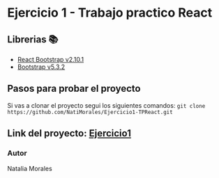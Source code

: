 # Ejercicio 1 - Trabajo practico React

## Librerias 📚

- [React Bootstrap v2.10.1](https://react-bootstrap.github.io/)
- [Bootstrap v5.3.2](https://getbootstrap.com/)


## Pasos para probar el proyecto

Si vas a clonar el proyecto segui los siguientes comandos: 
``` git clone https://github.com/NatiMorales/Ejercicio1-TPReact.git ```

## Link del proyecto: [Ejercicio1](https://ejercicio1-tpreact-nataliamorales.netlify.app/)

### Autor
Natalia Morales